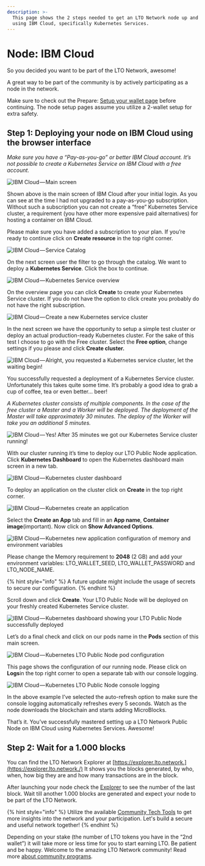 ```yaml
---
description: >-
  This page shows the 2 steps needed to get an LTO Network node up and running
  using IBM Cloud, specifically Kubernetes Services.
---
```


# Node: IBM Cloud

So you decided you want to be part of the LTO Network, awesome!

A great way to be part of the community is by actively participating as a node in the network.

Make sure to check out the Prepare: [Setup your wallet page](../../tutorials/mining/prepare-setup-your-wallet.md) before continuing. The node setup pages assume you utilize a 2-wallet setup for extra safety.

## **Step 1: Deploying your node on IBM Cloud using the browser interface**

_Make sure you have a “Pay-as-you-go” or better IBM Cloud account. It’s not possible to create a Kubernetes Service on IBM Cloud with a free account._

![IBM Cloud&#x200A;&#x2014;&#x200A;Main screen](https://cdn-images-1.medium.com/max/2400/1*QTd3ZGtj10NZjGuUIfEt1Q.png)

Shown above is the main screen of IBM Cloud after your initial login. As you can see at the time I had not upgraded to a pay-as-you-go subscription. Without such a subscription you can not create a “free” Kubernetes Service cluster, a requirement \(you have other more expensive paid alternatives\) for hosting a container on IBM Cloud.

Please make sure you have added a subscription to your plan. If you’re ready to continue click on **Create resource** in the top right corner.

![IBM Cloud&#x200A;&#x2014;&#x200A;Service Catalog](https://cdn-images-1.medium.com/max/2400/1*q5_pl5jqbmL11H9267E3Sg.png)

On the next screen user the filter to go through the catalog. We want to deploy a **Kubernetes Service**. Click the box to continue.

![IBM Cloud&#x200A;&#x2014;&#x200A;Kubernetes Service overview](https://cdn-images-1.medium.com/max/2400/1*fT8iVLhrF0dHDong3FAI_g.png)

On the overview page you can click **Create** to create your Kubernetes Service cluster. If you do not have the option to click create you probably do not have the right subscription.

![IBM Cloud&#x200A;&#x2014;&#x200A;Create a new Kubernetes service cluster](https://cdn-images-1.medium.com/max/2400/1*Zswdcng4mTufy5MFIQyV6A.png)

In the next screen we have the opportunity to setup a simple test cluster or deploy an actual production-ready Kubernetes cluster. For the sake of this test I choose to go with the Free cluster. Select the **Free option**, change settings if you please and click **Create cluster.**

![IBM Cloud&#x200A;&#x2014;&#x200A;Alright, you requested a Kubernetes service cluster, let the waiting begin!](https://cdn-images-1.medium.com/max/2400/1*C8li3zO8q6hP0DvynMNaBQ.png)

You successfully requested a deployment of a Kubernetes Service cluster. Unfortunately this takes quite some time. It’s probably a good idea to grab a cup of coffee, tea or even better… beer!

_A Kubernetes cluster consists of multiple components. In the case of the free cluster a Master and a Worker will be deployed. The deployment of the Master will take approximately 30 minutes. The deploy of the Worker will take you an additional 5 minutes._

![IBM Cloud&#x200A;&#x2014;&#x200A;Yes! After 35 minutes we got our Kubernetes Service cluster running!](https://cdn-images-1.medium.com/max/2400/1*Wwg5X6aAX19PTlXQjjS31g.png)

With our cluster running it’s time to deploy our LTO Public Node application. Click **Kubernetes Dashboard** to open the Kubernetes dashboard main screen in a new tab.

![IBM Cloud&#x200A;&#x2014;&#x200A;Kubernetes cluster dashboard](https://cdn-images-1.medium.com/max/2400/1*osBqFgmmQiwhPt3ruSUa8Q.png)

To deploy an application on the cluster click on **Create** in the top right corner.

![IBM Cloud&#x200A;&#x2014;&#x200A;Kubernetes create an application](https://cdn-images-1.medium.com/max/2400/1*PSIES2JLGF-4wjuS2r8UIg.png)

Select the **Create an App** tab and fill in an **App name**, **Container image**\(important\). Now click on **Show Advanced Options**.

![IBM Cloud&#x200A;&#x2014;&#x200A;Kubernetes new application configuration of memory and environment variables](https://cdn-images-1.medium.com/max/2400/1*Cqf4CUQstOsK-doBTe075g.png)

Please change the Memory requirement to **2048** \(2 GB\) and add your environment variables: LTO\_WALLET\_SEED, LTO\_WALLET\_PASSWORD and LTO\_NODE\_NAME.

{% hint style="info" %}
A future update might include the usage of secrets to secure our configuration.
{% endhint %}

Scroll down and click **Create**. Your LTO Public Node will be deployed on your freshly created Kubernetes Service cluster.

![IBM Cloud&#x200A;&#x2014;&#x200A;Kubernetes dashboard showing your LTO Public Node successfully deployed](https://cdn-images-1.medium.com/max/2400/1*LV21sfR5syiF_EYTkEgppA.png)

Let’s do a final check and click on our pods name in the **Pods** section of this main screen.

![IBM Cloud&#x200A;&#x2014;&#x200A;Kubernetes LTO Public Node pod configuration](https://cdn-images-1.medium.com/max/2400/1*b1IR9lzxxt0Yuieu_rawag.png)

This page shows the configuration of our running node. Please click on **Logs**in the top right corner to open a separate tab with our console logging.

![IBM Cloud&#x200A;&#x2014;&#x200A;Kubernetes LTO Public Node console logging](https://cdn-images-1.medium.com/max/2400/1*BpT97H4_KNNOdYYeY1VuOQ.png)

In the above example I’ve selected the auto-refresh option to make sure the console logging automatically refreshes every 5 seconds. Watch as the node downloads the blockchain and starts adding MicroBlocks.

That’s it. You’ve successfully mastered setting up a LTO Network Public Node on IBM Cloud using Kubernetes Services. Awesome!

## **Step 2: Wait for a 1.000 blocks**

You can find the LTO Network Explorer at [https://explorer.lto.network.](https://explorer.lto.network./) It shows you the blocks generated, by who, when, how big they are and how many transactions are in the block.

After launching your node check the [Explorer](https://explorer.lto.network) to see the number of the last block. Wait till another 1.000 blocks are generated and expect your node to be part of the LTO Network.

{% hint style="info" %}
Utilize the available [Community Tech Tools](https://blog.lto.network/distributed-workforce-community-dao-level-up/#tech-lab) to get more insights into the network and your participation. Let's build a secure and useful network together!
{% endhint %}

Depending on your stake \(the number of LTO tokens you have in the “2nd wallet”\) it will take more or less time for you to start earning LTO. Be patient and be happy. Welcome to the amazing LTO Network community! Read more [about community programs](https://blog.lto.network/distributed-workforce-community-dao-level-up/).

